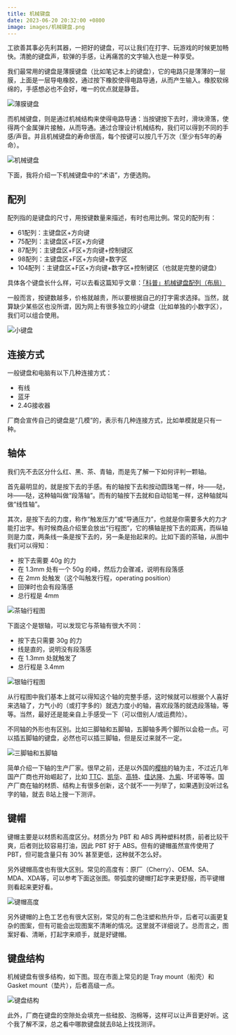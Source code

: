 ```yaml
---
title: 机械键盘
date: 2023-06-20 20:32:00 +0800
image: images/机械键盘.png
---
```


工欲善其事必先利其器，一把好的键盘，可以让我们在打字、玩游戏的时候更加畅快。清脆的键盘声，软弹的手感，让再痛苦的文字输入也是一种享受。

我们最常用的键盘是薄膜键盘（比如笔记本上的键盘），它的电路只是薄薄的一层膜，上面是一层导电橡胶，通过按下橡胶使得电路导通，从而产生输入。橡胶软绵绵的，手感想必也不会好，唯一的优点就是静音。

![薄膜键盘](images/薄膜键盘.jpg)

而机械键盘，则是通过机械结构来使得电路导通：当按键按下去时，滑块滑落，使得两个金属弹片接触，从而导通。通过合理设计机械结构，我们可以得到不同的手感/声音。并且机械键盘的寿命很高，每个按键可以按几千万次（至少有5年的寿命）。

![机械键盘](images/机械键盘.gif)

下面，我将介绍一下机械键盘中的“术语”，方便选购。

## 配列

配列指的是键盘的尺寸，用按键数量来描述，有时也用比例。常见的配列有：

- 61配列：主键盘区+方向键
- 75配列：主键盘区+F区+方向键
- 87配列：主键盘区+F区+方向键+控制键区
- 98配列：主键盘区+F区+方向键+数字区
- 104配列：主键盘区+F区+方向键+数字区+控制键区（也就是完整的键盘）

具体各个键盘长什么样，可以去看这篇知乎文章：[「科普」机械键盘配列（布局）](https://zhuanlan.zhihu.com/p/443914240)

一般而言，按键数越多，价格就越贵，所以要根据自己的打字需求选择。当然，就算缺少某些区也没所谓，因为网上有很多独立的小键盘（比如单独的小数字区），我们可以组合使用。

![小键盘](images/小键盘.jpg)

## 连接方式

一般键盘和电脑有以下几种连接方式：

- 有线
- 蓝牙
- 2.4G接收器

厂商会宣传自己的键盘是“几模”的，表示有几种连接方式，比如单模就是只有一种。

## 轴体

我们先不去区分什么红、黑、茶、青轴，而是先了解一下如何评判一颗轴。

首先最明显的，就是按下去的手感。有的轴按下去和按动圆珠笔一样，咔——哒，咔——哒，这种轴叫做“段落轴”。而有的轴按下去就和自动铅笔一样，这种轴就叫做“线性轴”。

其次，是按下去的力度，称作“触发压力”或“导通压力”，也就是你需要多大的力才能打出字。有时候商品介绍里会放出“行程图”，它的横轴是按下去的距离，而纵轴则是力度，两条线一条是按下去的，另一条是抬起来的。比如下面的茶轴，从图中我们可以得知：

- 按下去需要 40g 的力
- 在 1.3mm 处有一个 50g 的峰，然后力会骤减，说明有段落感
- 在 2mm 处触发（这个叫触发行程，operating position）
- 回弹时也会有段落感
- 总行程是 4mm

![茶轴行程图](images/行程图_茶轴.jpg)

下面这个是银轴，可以发现它与茶轴有很大不同：

- 按下去只需要 30g 的力
- 线是直的，说明没有段落感
- 在 1.3mm 处就触发了
- 总行程是 3.4mm

![银轴行程图](images/行程图_银轴.jpg)

从行程图中我们基本上就可以得知这个轴的完整手感，这时候就可以根据个人喜好来选轴了，力气小的（或打字多的）就选力度小的轴，喜欢段落的就选段落轴，等等。当然，最好还是能亲自上手感受一下（可以借别人/或运费险）。

不同轴的外形也有区别。比如三脚轴和五脚轴，五脚轴多两个脚所以会稳一点。可以插五脚轴的键盘，必然也可以插三脚轴，但是反过来就不一定。

![三脚轴和五脚轴](images/三脚轴和五脚轴.jpg)

简单介绍一下轴的生产厂家。很早之前，还是以外国的[樱桃](https://www.cherry.cn)的轴为主，不过近几年国产厂商也开始崛起了，比如 [TTC](http://cn.ttcswitch.cn/)、[凯华](http://www.kailh.com/)、[高特](http://www.cngaote.com/)、[佳达隆](https://www.gateron.cn/)、[九紫](http://www.jerrzi.com/)、环诺等等。国产厂商在轴的材质、结构上有很多创新，这个就不一一列举了，如果遇到没听过名字的轴，就去 B站上搜一下测评。

## 键帽

键帽主要是以材质和高度区分。材质分为 PBT 和 ABS 两种塑料材质，前者比较干爽，后者则比较容易打油，因此 PBT 好于 ABS。但有的键帽虽然宣传使用了 PBT，但可能含量只有 30% 甚至更低，这种就不怎么好。

另外键帽高度也有很大区别。常见的高度有：原厂（Cherry）、OEM、SA、MDA、XDA等，可以参考下面这张图。带弧度的键帽打起字来更舒服，而平键帽则看起来更好看。

![键帽高度](images/键帽高度.png)

另外键帽的上色工艺也有很大区别，常见的有二色注塑和热升华，后者可以画更复杂的图案，但有可能会出现图案不清晰的情况。这里就不详细说了。总而言之，图案好看、清晰，打起字来顺手，就是好键帽。

## 键盘结构

机械键盘有很多结构，如下图。现在市面上常见的是 Tray mount（船壳）和Gasket mount（垫片），后者高级一点。

![键盘结构](images/键盘结构.webp)

此外，厂商在键盘的空隙处会填充一些硅胶、泡棉等，这样可以让声音更好听。这个我了解不深，总之看中哪款键盘就去B站上找找测评。
